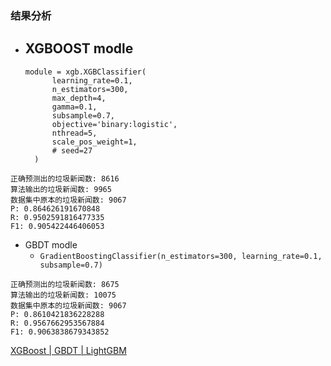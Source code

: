 ### 结果分析

- XGBOOST modle
  - 
  ```
  module = xgb.XGBClassifier(
        learning_rate=0.1,
        n_estimators=300,
        max_depth=4,
        gamma=0.1,
        subsample=0.7,
        objective='binary:logistic',
        nthread=5,
        scale_pos_weight=1,
        # seed=27
    )
  ```
```
正确预测出的垃圾新闻数: 8616
算法输出的垃圾新闻数: 9965
数据集中原本的垃圾新闻数: 9067
P: 0.864626191670848
R: 0.9502591816477335
F1: 0.905422446406053
```

- GBDT modle
  - `GradientBoostingClassifier(n_estimators=300, learning_rate=0.1, subsample=0.7)`
```
正确预测出的垃圾新闻数: 8675
算法输出的垃圾新闻数: 10075
数据集中原本的垃圾新闻数: 9067
P: 0.8610421836228288
R: 0.9567662953567884
F1: 0.9063838679343852
```

[XGBoost | GBDT | LightGBM](http://www.cnblogs.com/mata123/p/7440774.html)
